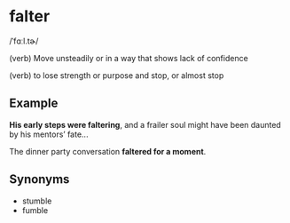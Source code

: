 # falter

/ˈfɑːl.tɚ/

(verb) Move unsteadily or in a way that shows lack of confidence

(verb) to lose strength or purpose and stop, or almost stop

## Example

**His early steps were faltering**, and a frailer soul might have been daunted by his mentors’ fate...

The dinner party conversation **faltered for a moment**.

## Synonyms

+ stumble
+ fumble
